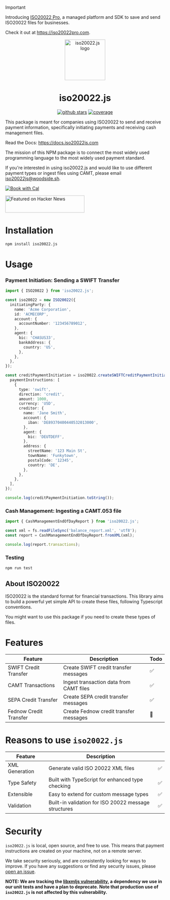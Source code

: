 > [!IMPORTANT]
> Introducing [ISO20022 Pro](https://iso20022pro.com), a managed platform and SDK to save and send ISO20022 files for businesses.
>
> Check it out at https://iso20022pro.com.

<div align="center">
  <a href="https://iso20022js.com">
    <img alt="iso20022.js logo" src="https://github.com/user-attachments/assets/662bc55f-2be0-41dc-b79e-d62f325b1f80" height="128">
  </a>
  <h1>iso20022.js</h1>
  <a href=""><img alt="github stars" src="https://img.shields.io/github/stars/svapnil/iso20022.js?color=FFD700&label=Stars&logo=Github"></a>
  <a href="https://coveralls.io/github/svapnil/iso20022.js?branch=main"><img alt="coverage" src="https://coveralls.io/repos/github/svapnil/iso20022.js/badge.svg?branch=main"></a>
</div>


This package is meant for companies using ISO20022 to send and receive payment information, specifically initiating payments and receiving cash management files.

Read the Docs: https://docs.iso20022js.com

The mission of this NPM package is to connect the most widely used programming language to the most widely used payment standard.

If you're interested in using iso20022.js and would like to use different payment types or ingest files using CAMT, please email [iso20022js@woodside.sh](mailto:iso20022js@woodside.sh).

[![Book with Cal](https://cal.com/book-with-cal-dark.svg)](https://cal.com/woodside/iso20022js?utm_source=banner&utm_campaign=oss)

<a href="https://news.ycombinator.com/item?id=41163645">
  <img
    style="width: 250px; height: 54px;" width="250" height="54"
    alt="Featured on Hacker News"
    src="https://hackernews-badge.vercel.app/api?id=41163645"
  />
</a>


# Installation

```bash
npm install iso20022.js
```

# Usage

### Payment Initiation: Sending a SWIFT Transfer

```ts
import { ISO20022 } from 'iso20022.js';

const iso20022 = new ISO20022({
  initiatingParty: {
    name: 'Acme Corporation',
    id: 'ACMECORP',
    account: {
      accountNumber: '123456789012',
    },
    agent: {
      bic: 'CHASUS33',
      bankAddress: {
        country: 'US',
      },
    },
  },
});

const creditPaymentInitiation = iso20022.createSWIFTCreditPaymentInitiation({
  paymentInstructions: [
    {
      type: 'swift',
      direction: 'credit',
      amount: 1000,
      currency: 'USD',
      creditor: {
        name: 'Jane Smith',
        account: {
          iban: 'DE89370400440532013000',
        },
        agent: {
          bic: 'DEUTDEFF',
        },
        address: {
          streetName: '123 Main St',
          townName: 'Funkytown',
          postalCode: '12345',
          country: 'DE',
        },
      },
    },
  ],
});

console.log(creditPaymentInitiation.toString());
```

### Cash Management: Ingesting a CAMT.053 file

```ts
import { CashManagementEndOfDayReport } from 'iso20022.js';

const xml = fs.readFileSync('balance_report.xml', 'utf8');
const report = CashManagementEndOfDayReport.fromXML(xml);

console.log(report.transactions);
```

### Testing

```bash
npm run test
```

## About ISO20022

ISO20022 is the standard format for financial transactions. This library aims to build a powerful yet simple API to create these files, following Typescript conventions.

You might want to use this package if you need to create these types of files.

# Features

| Feature                | Description                                          | Todo |
| ---------------------- | ---------------------------------------------------- | ---- |
| SWIFT Credit Transfer  | Create SWIFT credit transfer messages                | ✅   |
| CAMT Transactions      | Ingest transaction data from CAMT files              | ✅   |
| SEPA Credit Transfer   | Create SEPA credit transfer messages                 | ✅   |
| Fednow Credit Transfer | Create Fednow credit transfer messages               | 🚧   |


# Reasons to use `iso20022.js`

| Feature                | Description                                          |      |
| ---------------------- | ---------------------------------------------------- | ---- |
| XML Generation         | Generate valid ISO 20022 XML files                   | ✅   |
| Type Safety            | Built with TypeScript for enhanced type checking     | ✅   |
| Extensible             | Easy to extend for custom message types              | ✅   |
| Validation             | Built-in validation for ISO 20022 message structures | ✅   |

# Security

`iso20022.js` is local, open source, and free to use. This means that payment instructions are created on your machine, not on a remote server.

We take security seriously, and are consistently looking for ways to improve. If you have any suggestions or find any security issues, please [open an issue](https://github.com/svapnil/iso20022.js/issues/new/choose).

**NOTE: We are tracking the [libxmljs vulnerability](https://github.com/svapnil/iso20022.js/issues/26), a dependency we use in our unit tests and have a plan to deprecate. Note that production use of `iso20022.js` is not affected by this vulnerability.**

